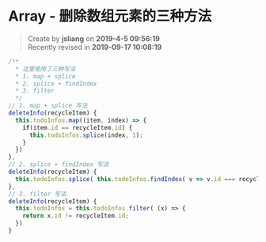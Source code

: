 Array - 删除数组元素的三种方法
===

> Create by **jsliang** on **2019-4-5 09:56:19**  
> Recently revised in **2019-09-17 10:08:19**

```js
/**
  * 这里使用了三种写法
  * 1. map + splice
  * 2. splice + findIndex
  * 3. filter
  */
// 1. map + splice 写法
deleteInfo(recycleItem) {
  this.todoInfos.map((item, index) => {
    if(item.id == recycleItem.id) {
      this.todoInfos.splice(index, 1);
    }
  })
},
// 2. splice + findIndex 写法
deleteInfo(recycleItem) {
  this.todoInfos.splice( this.todoInfos.findIndex( v => v.id === recycleItem.id), 1);
},
// 3. filter 写法
deleteInfo(recycleItem) {
  this.todoInfos = this.todoInfos.filter( (x) => {
    return x.id != recycleItem.id;
  })
}
```